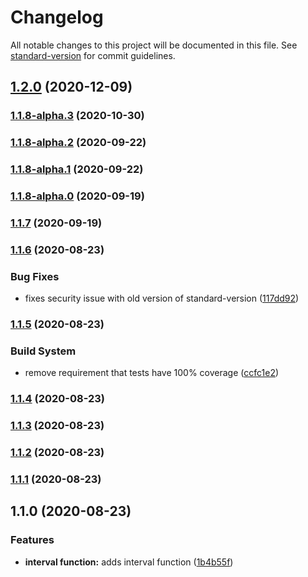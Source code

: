 # Changelog

All notable changes to this project will be documented in this file. See [standard-version](https://github.com/conventional-changelog/standard-version) for commit guidelines.

## [1.2.0](https://github.com/deardanieldavis/shapetypes/compare/v1.1.8-alpha.3...v1.2.0) (2020-12-09)

### [1.1.8-alpha.3](https://github.com/deardanieldavis/shapetypes/compare/v1.1.8-alpha.2...v1.1.8-alpha.3) (2020-10-30)

### [1.1.8-alpha.2](https://github.com/deardanieldavis/shapetypes/compare/v1.1.8-alpha.1...v1.1.8-alpha.2) (2020-09-22)

### [1.1.8-alpha.1](https://github.com/deardanieldavis/shapetypes/compare/v1.1.8-alpha.0...v1.1.8-alpha.1) (2020-09-22)

### [1.1.8-alpha.0](https://github.com/deardanieldavis/shapetypes/compare/v1.1.7...v1.1.8-alpha.0) (2020-09-19)

### [1.1.7](https://github.com/deardanieldavis/shapetypes/compare/v1.1.6...v1.1.7) (2020-09-19)

### [1.1.6](https://github.com/deardanieldavis/shapetypes/compare/v1.1.5...v1.1.6) (2020-08-23)


### Bug Fixes

* fixes security issue with old version of standard-version ([117dd92](https://github.com/deardanieldavis/shapetypes/commit/117dd926a95abb29efbff8b2114c25d0b30a541d))

### [1.1.5](https://github.com/deardanieldavis/shapetypes/compare/v1.1.4...v1.1.5) (2020-08-23)


### Build System

* remove requirement that tests have 100% coverage ([ccfc1e2](https://github.com/deardanieldavis/shapetypes/commit/ccfc1e2))



### [1.1.4](https://github.com/deardanieldavis/shapetypes/compare/v1.1.3...v1.1.4) (2020-08-23)



### [1.1.3](https://github.com/deardanieldavis/shapetypes/compare/v1.1.2...v1.1.3) (2020-08-23)



### [1.1.2](https://github.com/YOUR_GITHUB_USER_NAME/shapetypes/compare/v1.1.1...v1.1.2) (2020-08-23)



### [1.1.1](https://github.com/YOUR_GITHUB_USER_NAME/shapetypes/compare/v1.1.0...v1.1.1) (2020-08-23)



## 1.1.0 (2020-08-23)


### Features

* **interval function:** adds interval function ([1b4b55f](https://github.com/YOUR_GITHUB_USER_NAME/shapetypes/commit/1b4b55f))
